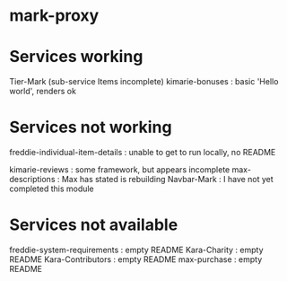 # mark-proxy

# Services working
Tier-Mark (sub-service Items incomplete)
kimarie-bonuses : basic 'Hello world', renders ok


# Services not working
freddie-individual-item-details : unable to get to run locally, no README

kimarie-reviews : some framework, but appears incomplete
max-descriptions : Max has stated is rebuilding
Navbar-Mark : I have not yet completed this module


# Services not available
freddie-system-requirements : empty README
Kara-Charity : empty README
Kara-Contributors : empty README
max-purchase : empty README